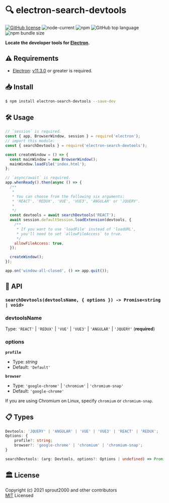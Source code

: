 # :mag: electron-search-devtools

[![GitHub license](https://img.shields.io/github/license/sprout2000/electron-search-devtools)](https://github.com/sprout2000/electron-search-devtools/blob/master/LICENSE.md)
![node-current](https://img.shields.io/node/v/electron-search-devtools)
![npm](https://img.shields.io/npm/dt/electron-search-devtools)
![GitHub top language](https://img.shields.io/github/languages/top/sprout2000/electron-search-devtools)
![npm bundle size](https://img.shields.io/bundlephobia/minzip/electron-search-devtools)

**Locate the developer tools for [Electron](https://www.electronjs.org/).**

## :warning: Requirements

- [Electron](https://www.electronjs.org/): [v11.3.0](https://www.electronjs.org/releases/stable?version=11&page=3#11.3.0) or greater is required.

## :inbox_tray: Install

```sh
$ npm install electron-search-devtools --save-dev
```

## :hammer_and_wrench: Usage

```javascript
// `session` is required.
const { app, BrowserWindow, session } = require('electron');
// import this module:
const { searchDevtools } = require('electron-search-devtools');

const createWindow = () => {
  const mainWindow = new BrowserWindow();
  mainWindow.loadFile('index.html');
};

// `async/await` is required.
app.whenReady().then(async () => {
  /**
   *
   * You can choose from the following six arguments:
   * 'REACT', 'REDUX', 'VUE', 'VUE3', 'ANGULAR' or 'JQUERY'.
   *
   */
  const devtools = await searchDevtools('REACT');
  await session.defaultSession.loadExtension(devtools, {
    /**
     * If you want to use 'loadFile' instead of 'loadURL',
     * you'll need to set `allowFileAccess` to true.
     */
    allowFileAccess: true,
  });

  createWindow();
});

app.on('window-all-closed', () => app.quit());
```

## :green_book: API

### `searchDevtools(devtoolsName, { options }) -> Promise<string | void>`

### devtoolsName

Type: `'REACT'` | `'REDUX'` | `'VUE'` | `'VUE3'` | `'ANGULAR'` | `'JQUERY'` (**required**)

### options

**`profile`**
- Type: _string_
- Default: `'Default'`

**`browser`**
- Type: `'google-chrome'` | `'chromium'` | `'chromium-snap'`
- Default: `'google-chrome'`

If you are using Chromium on Linux, specify `chromium` or `chromium-snap`.


## :clipboard: Types

```typescript
Devtools: 'JQUERY' | 'ANGULAR' | 'VUE' | 'VUE3' | 'REACT' | 'REDUX';
Options: {
    profile?: string;
    browser?: 'google-chrome' | 'chromium' | 'chromium-snap';
}

searchDevtools: (arg: Devtools, options?: Options | undefined) => Promise<string | void>;
```

## :classical_building: License

Copyright (c) 2021 sprout2000 and other contributors  
[MIT](https://github.com/sprout2000/electron-search-devtools/blob/master/LICENSE.md) Licensed
